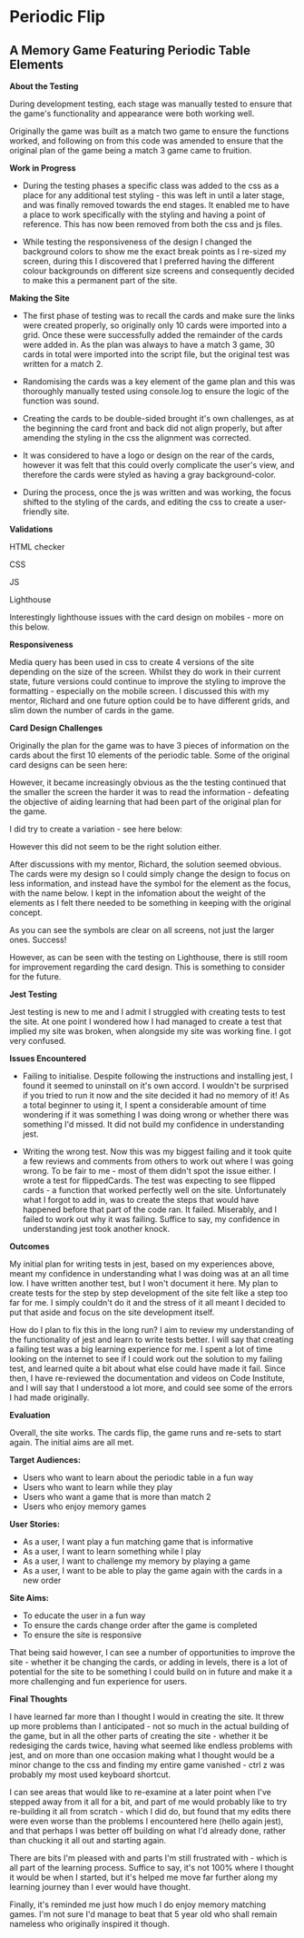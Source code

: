 # Periodic Flip #

## A Memory Game Featuring Periodic Table Elements ## 

**About the Testing**

During development testing, each stage was manually tested to ensure that the game's functionality and appearance were both working well. 

Originally the game was built as a match two game to ensure the functions worked, and following on from this code was amended to ensure that the original plan of the game being a match 3 game came to fruition. 

**Work in Progress**

* During the testing phases a specific class was added to the css as a place for any additional test styling - this was left in until a later stage, and was finally removed towards the end stages. It enabled me to have a place to work specifically with the styling and having a point of reference. This has now been removed from both the css and js files.

* While testing the responsiveness of the design I changed the background colors to show me the exact break points as I re-sized my screen, during this I discovered that I preferred having the different colour backgrounds on different size screens and consequently decided to make this a permanent part of the site.

**Making the Site**

* The first phase of testing was to recall the cards and make sure the links were created properly, so originally only 10 cards were imported into a grid. Once these were successfully added the remainder of the cards were added in. As the plan was always to have a match 3 game, 30 cards in total were imported into the script file, but the original test was written for a match 2.

* Randomising the cards was a key element of the game plan and this was thoroughly manually tested using console.log to ensure the logic of the function was sound.

* Creating the cards to be double-sided brought it's own challenges, as at the beginning the card front and back did not align properly, but after amending the styling in the css the alignment was corrected.

* It was considered to have a logo or design on the rear of the cards, however it was felt that this could overly complicate the user's view, and therefore the cards were styled as having a gray background-color.

* During the process, once the js was written and was working, the focus shifted to the styling of the cards, and editing the css to create a user-friendly site.

**Validations**

HTML checker

CSS 

JS

Lighthouse

Interestingly lighthouse issues with the card design on mobiles - more on this below.

**Responsiveness**

Media query has been used in css to create 4 versions of the site depending on the size of the screen. Whilst they do work in their current state, future versions could continue to improve the styling to improve the formatting - especially on the mobile screen. I discussed this with my mentor, Richard and one future option could be to have different grids, and slim down the number of cards in the game.

**Card Design Challenges**

Originally the plan for the game was to have 3 pieces of information on the cards about the first 10 elements of the periodic table. Some of the original card designs can be seen here:

However, it became increasingly obvious as the the testing continued that the smaller the screen the harder it was to read the information - defeating the objective of aiding learning that had been part of the original plan for the game.

I did try to create a variation - see here below:

However this did not seem to be the right solution either.

After discussions with my mentor, Richard, the solution seemed obvious. The cards were my design so I could simply change the design to focus on less information, and instead have the symbol for the element as the focus, with the name below. I kept in the infomation about the weight of the elements as I felt there needed to be something in keeping with the original concept. 

As you can see the symbols are clear on all screens, not just the larger ones. Success!

However, as can be seen with the testing on Lighthouse, there is still room for improvement regarding the card design. This is something to consider for the future.

**Jest Testing**

Jest testing is new to me and I admit I struggled with creating tests to test the site. At one point I wondered how I had managed to create a test that implied my site was broken, when alongside my site was working fine. I got very confused. 

**Issues Encountered**

* Failing to initialise. Despite following the instructions and installing jest, I found it seemed to uninstall on it's own accord. I wouldn't be surprised if you tried to run it now and the site decided it had no memory of it! As a total beginner to using it, I spent a considerable amount of time wondering if it was something I was doing wrong or whether there was something I'd missed. It did not build my confidence in understanding jest. 

* Writing the wrong test. Now this was my biggest failing and it took quite a few reviews and comments from others to work out where I was going wrong. To be fair to me - most of them didn't spot the issue either. I wrote a test for flippedCards. The test was expecting to see flipped cards - a function that worked perfectly well on the site. Unfortunately what I forgot to add in, was to create the steps that would have happened before that part of the code ran. It failed. Miserably, and I failed to work out why it was failing. Suffice to say, my confidence in understanding jest took another knock. 

**Outcomes**

My initial plan for writing tests in jest, based on my experiences above, meant my confidence in understanding what I was doing was at an all time low. I have written another test, but I won't document it here. My plan to create tests for the step by step development of the site felt like a step too far for me. I simply couldn't do it and the stress of it all meant I decided to put that aside and focus on the site development itself.

How do I plan to fix this in the long run? I aim to review my understanding of the functionality of jest and learn to write tests better. I will say that creating a failing test was a big learning experience for me. I spent a lot of time looking on the internet to see if I could work out the solution to my failing test, and learned quite a bit about what else could have made it fail. Since then, I have re-reviewed the documentation and videos on Code Institute, and I will say that I understood a lot more, and could see some of the errors I had made originally. 

**Evaluation**

Overall, the site works. The cards flip, the game runs and re-sets to start again. The initial aims are all met.

 **Target Audiences:**
* Users who want to learn about the periodic table in a fun way
* Users who want to learn while they play
* Users who want a game that is more than match 2
* Users who enjoy memory games 


 **User Stories:**
* As a user, I want play a fun matching game that is informative
* As a user, I want to learn something while I play
* As a user, I want to challenge my memory by playing a game
* As a user, I want to be able to play the game again with the cards in a new order


**Site Aims:**
* To educate the user in a fun way
* To ensure the cards change order after the game is completed
* To ensure the site is responsive

That being said however, I can see a number of opportunities to improve the site - whether it be changing the cards, or adding in levels, there is a lot of potential for the site to be something I could build on in future and make it a more challenging and fun experience for users.  

**Final Thoughts**

I have learned far more than I thought I would in creating the site. It threw up more problems than I anticipated - not so much in the actual building of the game, but in all the other parts of creating the site - whether it be redesiging the cards twice, having what seemed like endless problems with jest, and on more than one occasion making what I thought would be a minor change to the css and finding my entire game vanished - ctrl z was probably my most used keyboard shortcut.

I can see areas that would like to re-examine at a later point when I've stepped away from it all for a bit, and part of me would probably like to try re-building it all from scratch - which I did do, but found that my edits there were even worse than the problems I encountered here (hello again jest), and that perhaps I was better off building on what I'd already done, rather than chucking it all out and starting again. 

There are bits I'm pleased with and parts I'm still frustrated with - which is all part of the learning process. Suffice to say, it's not 100% where I thought it would be when I started, but it's helped me move far further along my learning journey than I ever would have thought. 

Finally, it's reminded me just how much I do enjoy memory matching games. I'm not sure I'd manage to beat that 5 year old who shall remain nameless who originally inspired it though.














